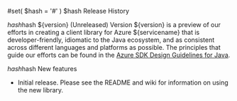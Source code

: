 #set( $hash = '#' )
$hash Release History

$hash$hash ${version} (Unreleased)
Version ${version} is a preview of our efforts in creating a client library for Azure ${servicename} that is
developer-friendly, idiomatic to the Java ecosystem, and as consistent across different languages and platforms as
possible. The principles that guide our efforts can be found in the
[Azure SDK Design Guidelines for Java](https://azure.github.io/azure-sdk/java_introduction.html).

$hash$hash New features
- Initial release. Please see the README and wiki for information on using the new library.
